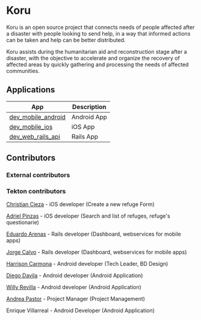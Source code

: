 # Koru

Koru is an open source project that connects needs of people affected after a disaster with people looking to send help, in a way that informed actions can be taken and help can be better distributed.

Koru assists during the humanitarian aid and reconstruction stage after a disaster, with the objective to accelerate and organize the recovery of affected areas by quickly gathering and processing the needs of affected communities.


## Applications


| App | Description |
| ------------- | ------------- |
| [dev_mobile_android](https://github.com/tektonlabs/Koru/tree/dev_mobile_android/) | Android App |
| [dev_mobile_ios](https://github.com/tektonlabs/Koru/tree/dev_mobile_ios/) | iOS App |
| [dev_web_rails_api](https://github.com/tektonlabs/Koru/tree/dev_web_rails_api/) | Rails App |


## Contributors

### External contributors


### Tekton contributors
[Christian Cieza](https://github.com/mrciezas) - iOS developer (Create a new refuge Form)

[Adriel Pinzas](https://github.com/Apinzas) - iOS developer (Search and list of refuges, refuge's questionarie)

[Eduardo Arenas](https://github.com/eduardoarenastk) - Rails developer (Dashboard, webservices for mobile apps)

[Jorge Calvo](https://github.com/jorgitotk) - Rails developer (Dashboard, webservices for mobile apps)

[Harrison Carmona](https://github.com/HarrisonCarmonaCastillo) - Android developer (Tech Leader, BD Design)

[Diego Davila](https://github.com/diegodavilac) - Android developer (Android Application)

[Willy Revilla](https://github.com/willyrh495) - Android developer (Android Application)

[Andrea Pastor](https://github.com/andreapastorp) - Project Manager (Project Management)

Enrique Villarreal - Android Developer (Android Application)

